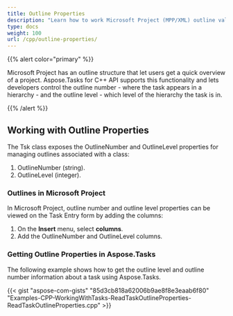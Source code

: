 ```yaml
---
title: Outline Properties
description: "Learn how to work Microsoft Project (MPP/XML) outline values using Aspose.Tasks for C++."
type: docs
weight: 100
url: /cpp/outline-properties/
---
```


{{% alert color="primary" %}} 

Microsoft Project has an outline structure that let users get a quick overview of a project. Aspose.Tasks for C++ API supports this functionality and lets developers control the outline number - where the task appears in a hierarchy - and the outline level - which level of the hierarchy the task is in.

{{% /alert %}}

## **Working with Outline Properties**
The Tsk class exposes the OutlineNumber and OutlineLevel properties for managing outlines associated with a class:

1. OutlineNumber (string).
2. OutlineLevel (integer).

### **Outlines in Microsoft Project**
In Microsoft Project, outline number and outline level properties can be viewed on the Task Entry form by adding the columns:

1. On the **Insert** menu, select **columns**.
2. Add the OutlineNumber and OutlineLevel columns.

### **Getting Outline Properties in Aspose.Tasks**
The following example shows how to get the outline level and outline number information about a task using Aspose.Tasks.

{{< gist "aspose-com-gists" "85d3cb818a62006b9ae8f8e3eaab6f80" "Examples-CPP-WorkingWithTasks-ReadTaskOutlineProperties-ReadTaskOutlineProperties.cpp" >}}

